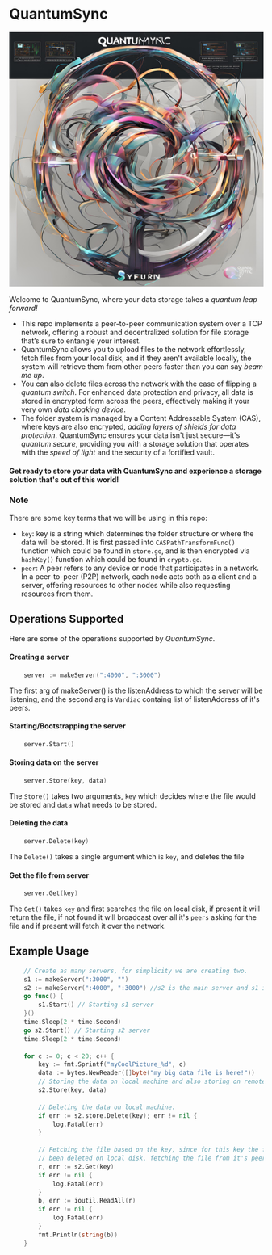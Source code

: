 # QuantumSync
![QuantumSync](./quantumsync%20.jpg)

Welcome to QuantumSync, where your data storage takes a _quantum leap forward!_ <br />
* This repo implements a peer-to-peer communication system over a TCP network, offering a robust and decentralized solution for file storage that’s sure to entangle your interest. 
* QuantumSync allows you to upload files to the network effortlessly, fetch files from your local disk, and if they aren't available locally, the system will retrieve them from other peers faster than you can say _beam me up_. 
* You can also delete files across the network with the ease of flipping a _quantum switch_. For enhanced data protection and privacy, all data is stored in encrypted form across the peers, effectively making it your very own _data cloaking device_. 
* The folder system is managed by a Content Addressable System (CAS), where keys are also encrypted, _adding layers of shields for data protection_. QuantumSync ensures your data isn't just secure—it's _quantum secure_, providing you with a storage solution that operates with the _speed of light_ and the security of a fortified vault.<br> 
#### Get ready to store your data with QuantumSync and experience a storage solution that's out of this world!

### Note
There are some key terms that we will be using in this repo:
* ``key``: key is a string which determines the folder structure or where the data will be stored. It is first passed into ``CASPathTransformFunc()`` function which could be found in ``store.go``, and is then encrypted via ``hashKey()`` function which could be found in ``crypto.go``. 
* ``peer``: A peer refers to any device or node that participates in a network. In a peer-to-peer (P2P) network, each node acts both as a client and a server, offering resources to other nodes while also requesting resources from them.  

## Operations Supported 
Here are some of the operations supported by _QuantumSync_.
#### Creating a server
```go
    server := makeServer(":4000", ":3000")
```
The first arg of makeServer() is the listenAddress to which the server will be listening, and the second arg is ``Vardiac`` containg list of listenAddress of it's peers.

#### Starting/Bootstrapping the server
``` go
    server.Start()
```

#### Storing data on the server
``` go
    server.Store(key, data)
```
The ``Store()`` takes two arguments, ``key`` which decides where the file would be stored and ``data`` what needs to be stored.

#### Deleting the data 
``` go
    server.Delete(key)
```
The ``Delete()`` takes a single argument which is ``key``, and deletes the file

#### Get the file from server
``` go
    server.Get(key)
```
The ``Get()`` takes ``key`` and first searches the file on local disk, if present it will return the file, if not found it will broadcast over all it's ``peers`` asking for the file and if present will fetch it over the network.

## Example Usage
```go 
    // Create as many servers, for simplicity we are creating two. 
    s1 := makeServer(":3000", "")
	s2 := makeServer(":4000", ":3000") //s2 is the main server and s1 is it's peer.
	go func() {
		s1.Start() // Starting s1 server
	}()
	time.Sleep(2 * time.Second)
	go s2.Start() // Starting s2 server
	time.Sleep(2 * time.Second) 

	for c := 0; c < 20; c++ {
		key := fmt.Sprintf("myCoolPicture_%d", c)
		data := bytes.NewReader([]byte("my big data file is here!"))
        // Storing the data on local machine and also storing on remote peers.
		s2.Store(key, data)

        // Deleting the data on local machine.
		if err := s2.store.Delete(key); err != nil {
			log.Fatal(err)
		}
         
        // Fetching the file based on the key, since for this key the file has
        // been deleted on local disk, fetching the file from it's peers. 
		r, err := s2.Get(key)
		if err != nil {
			log.Fatal(err)
		}
		b, err := ioutil.ReadAll(r)
		if err != nil {
			log.Fatal(err)
		}
        fmt.Println(string(b))
	}
```